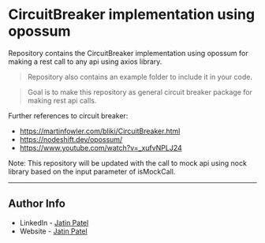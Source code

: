# CircuitBreaker implementation using opossum

Repository contains the CircuitBreaker implementation using opossum for making a rest call to any api using axios library.

> Repository also contains an example folder to include it in your code.

> Goal is to make this repository as general circuit breaker package for making rest api calls.

Further references to circuit breaker:
- https://martinfowler.com/bliki/CircuitBreaker.html
- https://nodeshift.dev/opossum/
- https://www.youtube.com/watch?v=_xufvNPLJ24

Note: This repository will be updated with the call to mock api using nock library based on the input parameter of isMockCall.

---
## Author Info

- LinkedIn - [Jatin Patel](https://www.linkedin.com/in/jatinpatel136/)
- Website -  [Jatin Patel](https://www.jatinpatel.in)
